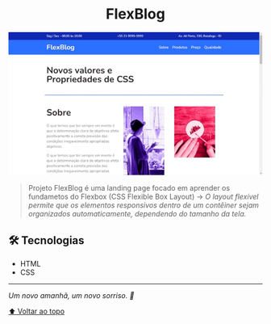 <h1 align="center">FlexBlog</h1>

![preview](./.github/video-preview.gif)

> Projeto FlexBlog é uma landing page focado em aprender os fundametos do Flexbox (CSS Flexible Box Layout) -> _O layout flexível permite que os elementos responsivos dentro de um contêiner sejam organizados automaticamente, dependendo do tamanho da tela._

## 🛠 Tecnologias

- HTML
- CSS

---

_Um novo amanhã, um novo sorriso. 🌻_

[⬆ Voltar ao topo](#flexblog)<br>
